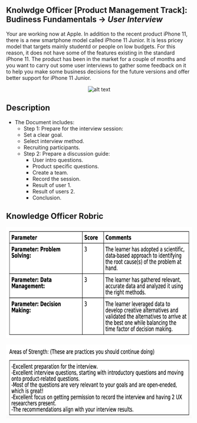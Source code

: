 ## Knolwdge Officer [Product Management Track]: Budiness Fundamentals -> _User Interview_
Your are working now at Apple. In addition to the recent product iPhone 11, there is a new smartphone model called iPhone 11 Junior. It is less pricey model that targets mainly studentd or people on low budgets. For this reason, it does not have some of the features existing in the standard iPhone 11. The product has been in the market for a couple of months and you want to carry out some user interviews to gather some feedback on it to help you make some business decisions for the future versions and offer better support for iPhone 11 Junior.

<p align="center">
<img src="https://github.com/yarahisham/Apple_Iphone_Junior_CaseStudy-User_Interview/blob/main/Images/Screen%20Shot%202021-04-27%20at%207.18.46%20PM.jpg" alt="alt text" width="700" height="150" >
</p>

## Description
- The Document includes:
  - Step 1: Prepare for the interview session:
   - Set a clear goal.
   - Select interview method.
   - Recruiting participants.
  - Step 2: Prepare a discussion guide:
    - User intro questions.
    - Product specific questions.
    - Create a team.
    - Record the session.
    - Result of user 1.
    - Result of users 2.
    - Conclusion.

## Knowledge Officer Robric
<p align="center">
<img src="https://github.com/yarahisham/Apple_Iphone_Junior-User_Interview/blob/main/Images/Screen%20Shot%202021-04-27%20at%205.42.07%20PM.jpg" alt="alt text" width="700" height="300" >
</p>

<p align="center">
<img src="https://github.com/yarahisham/Apple_Iphone_Junior-User_Interview/blob/main/Images/Screen%20Shot%202021-04-27%20at%205.42.16%20PM.jpg" alt="alt text" width="700" height="200" >
</p>
